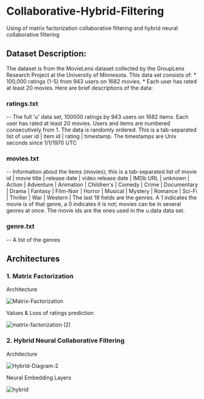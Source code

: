 # Collaborative-Hybrid-Filtering
Using of matrix factorization collaborative filtering and hybrid neural collaborative filtering

## Dataset Description:
The dataset is from the MovieLens dataset collected by the GroupLens Research Project at the University of Minnesota. 
This data set consists of:
	* 100,000 ratings (1-5) from 943 users on 1682 movies. 
	* Each user has rated at least 20 movies.
Here are brief descriptions of the data:

### ratings.txt    
-- The full 'u' data set, 100000 ratings by 943 users on 1682 items. Each user has rated at least 20 movies.  Users and items are numbered consecutively from 1.  The data is randomly ordered. This is a tab-separated list of 
	         user id | item id | rating | timestamp. 
The timestamps are Unix seconds since 1/1/1970 UTC

### movies.txt    
-- Information about the items (movies); this is a tab-separated list of
              movie id | movie title | release date | video release date |
              IMDb URL | unknown | Action | Adventure | Animation |
              Children's | Comedy | Crime | Documentary | Drama | Fantasy |
              Film-Noir | Horror | Musical | Mystery | Romance | Sci-Fi |
              Thriller | War | Western |
The last 19 fields are the genres.  A 1 indicates the movie is of that genre, a 0 indicates it is not; movies can be in several genres at once. The movie ids are the ones used in the u.data data set.

### genre.txt    
-- A list of the genres

## Architectures
### 1. Matrix Factorization
Architecture

![Matrix-Factorization](https://user-images.githubusercontent.com/39268487/129469769-360f882d-4117-491d-b974-3e940d005134.png)


Values & Loss of ratings prediction

![matrix-factorization (2)](https://user-images.githubusercontent.com/39268487/129469795-0241049f-6c0a-4715-b696-5f7b293fe0af.PNG)


### 2. Hybrid Neural Collaborative Filtering
Architecture

![Hybrid-Diagram-2](https://user-images.githubusercontent.com/39268487/129469780-fb23c2f1-2494-4893-a325-be6cb7c556a6.png)


Neural Embedding Layers

![hybrid](https://user-images.githubusercontent.com/39268487/129469804-6eaaa84f-b79b-4fc9-872b-340470419a67.PNG)

